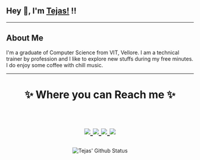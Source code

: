 ## Hey 👋, I'm [Tejas!](https://github.com/revtejas) !!

<hr/>

## About Me

I'm a graduate of Computer Science from VIT, Vellore. I am a technical trainer by profession and I like to explore new stuffs during my free minutes. I do enjoy some coffee with chill music.

<hr>

<h1 align="center">
✨ Where you can Reach me ✨

<p align="center">
  <br/>
  <a href="https://www.linkedin.com/in/tejas-kumar-109b24143//">
    <img src="https://img.shields.io/badge/LinkedIn-%230077B5.svg?&style=flat-square&logo=linkedin&logoColor=white">
  </a>
  
  <a href="https://github.com/revtejas">
    <img src="https://img.shields.io/badge/Github-%230A0A0A.svg?&style=flat-square&logo=Github&logoColor=white">  
  </a>

  <a href="https://twitter.com/tejas_afc">
    <img src="https://img.shields.io/badge/twitter-%230077D4.svg?&style=flat-square&logo=twitter&logoColor=white">
  </a>
  
   <a href="https://www.youtube.com/watch?v=xGtKscNHPW8&t=25s">
    <img src="https://img.shields.io/endpoint?style=social&url=https%3A%2F%2Fyoutube-channel-badge.ngoldack.vercel.app%2Fapi%2Fsubscriber">
  </a>
  
 
</p>
</h1>

<div align = "center">

![Tejas' Github Status](https://github-readme-stats.vercel.app/api?username=revtejas&show_icons=true&count_private=true&hide=stars&title_color=3793c4&icon_color=ffbb00&text_color=ffffff&bg_color=000000)

</div>

